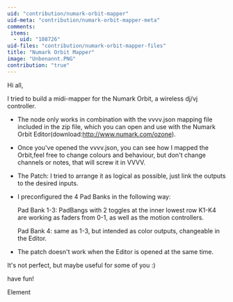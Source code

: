 ```yaml
---
uid: "contribution/numark-orbit-mapper"
uid-meta: "contribution/numark-orbit-mapper-meta"
comments: 
 items: 
  - uid: "108726"
uid-files: "contribution/numark-orbit-mapper-files"
title: "Numark Orbit Mapper"
image: "Unbenannt.PNG"
contribution: "true"
---
```


Hi all,

I tried to build a midi-mapper for the Numark Orbit, a wireless dj/vj controller. 

* The node only works in combination with the vvvv.json mapping file included in the zip file, which you can open and use with the Numark Orbit Editor(download:<http://www.numark.com/ozone>).

* Once you've opened the vvvv.json, you can see how I mapped the Orbit,feel free to change colours and behaviour, but don't change channels or notes, that will screw it in VVVV.

* The Patch: I tried to arrange it as logical as possible, just link the outputs to the desired inputs.

* I preconfigured the 4 Pad Banks in the following way:
  
  Pad Bank 1-3: PadBangs with 2 toggles at the inner lowest row
                K1-K4 are working as faders from 0-1, as well as the 
                motion controllers.
  
  Pad Bank 4:   same as 1-3, but intended as color outputs, changeable
                in the Editor.
  
* The patch doesn't work when the Editor is opened at the same time. 

It's not perfect, but maybe useful for some of you :)


have fun!


Element
